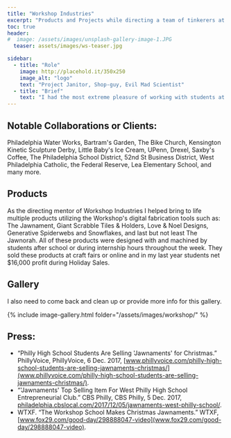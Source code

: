 ```yaml
---
title: "Workshop Industries"
excerpt: "Products and Projects while directing a team of tinkerers at the Workshop School."
toc: true
header:
#  image: /assets/images/unsplash-gallery-image-1.JPG
  teaser: assets/images/ws-teaser.jpg

sidebar:
  - title: "Role"
    image: http://placehold.it/350x250
    image_alt: "logo"
    text: "Project Janitor, Shop-guy, Evil Mad Scientist"
  - title: "Brief"
    text: "I had the most extreme pleasure of working with students at The Workshop School in West Philadelphia from 2016-2018. I did IT work, facilitated workshops in classes, wrangled the tools in various shops, and ran a program called Workshop Industries."
---
```


## Notable Collaborations or Clients:
Philadelphia Water Works, Bartram's Garden, The Bike Church, Kensington Kinetic Sculpture Derby, Little Baby's Ice Cream, UPenn, Drexel, Saxby's Coffee, The Philadelphia School District, 52nd St Business District, West Philadelphia Catholic, the Federal Reserve, Lea Elementary School, and many more.

## Products
As the directing mentor of Workshop Industries I helped bring to life multiple products utilizing the Workshop's digital fabrication tools such as:
The Jawnament, Giant Scrabble Tiles & Holders, Love & Noel Designs, Generative Spiderwebs and Snowflakes, and last but not least The Jawnorah. All of these products were designed with and machined by students after school or during internship hours throughout the week. They sold these products at craft fairs or online and in my last year students net $16,000 profit during Holiday Sales.

## Gallery
I also need to come back and clean up or provide more info for this gallery.

{% include image-gallery.html folder="/assets/images/workshop/" %}

## Press:

- “Philly High School Students Are Selling 'Jawnaments' for Christmas.” PhillyVoice, PhillyVoice, 6 Dec. 2017, [www.phillyvoice.com/philly-high-school-students-are-selling-jawnaments-christmas/](www.phillyvoice.com/philly-high-school-students-are-selling-jawnaments-christmas/).
- “'Jawnaments' Top Selling Item For West Philly High School Entrepreneurial Club.” CBS Philly, CBS Philly, 5 Dec. 2017, [philadelphia.cbslocal.com/2017/12/05/jawnaments-west-philly-school/](philadelphia.cbslocal.com/2017/12/05/jawnaments-west-philly-school/).
- WTXF. “The Workshop School Makes Christmas Jawnaments.” WTXF, [www.fox29.com/good-day/298888047-video](www.fox29.com/good-day/298888047-video).
